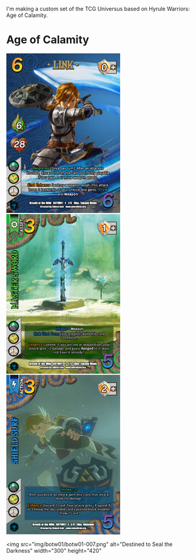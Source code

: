 I'm making a custom set of the TCG Universus based on Hyrule Warriors: Age of Calamity.

# Age of Calamity

<img src="img/botw01/botw01-001.png" alt="Link" width="300" height="420">
<img src="img/botw01/botw01-002.png" alt="Master Sword" width="300" height="420">
<img src="img/botw01/botw01-003.png" alt="Shield Surf" width="300" height="420">

<img src="img/botw01/botw01-007.png" alt="Destined to Seal the Darkness" width="300" height="420"
